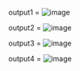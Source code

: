 output1 = ![image](https://user-images.githubusercontent.com/77049951/220739736-fb5ae090-1b42-447f-84b3-cc0f6215f60d.png)

output2 = ![image](https://user-images.githubusercontent.com/77049951/220739979-34009477-fca8-4731-a618-a50f15c1dfd3.png)

output3 = ![image](https://user-images.githubusercontent.com/77049951/220740097-6bb2e7b8-c667-4dd9-99a3-1e0502761966.png)

output4 = ![image](https://user-images.githubusercontent.com/77049951/220740224-e3d3a20e-ef05-4d6e-af73-628987519d44.png)

